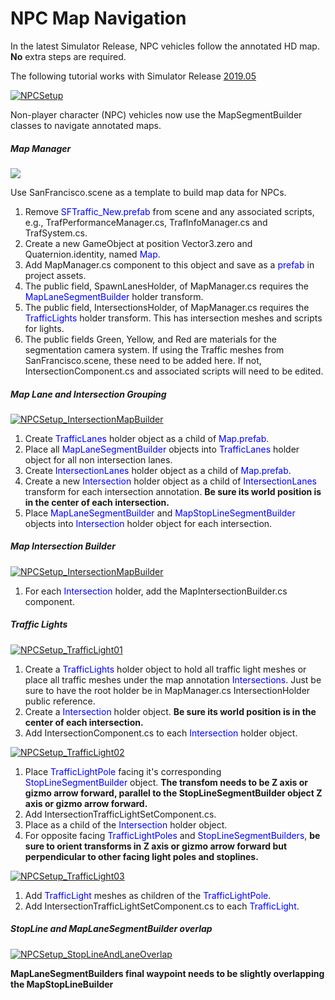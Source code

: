 # NPC Map Navigation

In the latest Simulator Release, NPC vehicles follow the annotated HD map. **No** extra steps are required.

The following tutorial works with Simulator Release [2019.05](https://github.com/lgsvl/simulator/releases/tag/2019.05)

[![NPCSetup](images/NPCSetup.jpg)](images/full_size_images/NPCSetup.jpg)

Non-player character (NPC) vehicles now use the MapSegmentBuilder classes to navigate annotated maps.



##### Map Manager

[![](images/NPCSetup_MapManager.jpg)](images/full_size_images/NPCSetup_MapManager.jpg)

Use SanFrancisco.scene as a template to build map data for NPCs.

1. Remove <span style='color:blue'>SFTraffic_New.prefab</span> from scene and any associated scripts, e.g., TrafPerformanceManager.cs, TrafInfoManager.cs and TrafSystem.cs.
2. Create a new GameObject at position Vector3.zero and Quaternion.identity, named <span style='color:blue'>Map</span>.
3. Add MapManager.cs component to this object and save as a <span style='color:blue'>prefab</span> in project assets.
4. The public field, SpawnLanesHolder, of MapManager.cs requires the <span style='color:blue'>MapLaneSegmentBuilder</span> holder transform.
5. The public field, IntersectionsHolder, of MapManager.cs requires the <span style='color:blue'>TrafficLights</span> holder transform.  This has intersection meshes and scripts for lights.
6. The public fields Green, Yellow, and Red are materials for the segmentation camera system.  If using the Traffic meshes from SanFrancisco.scene, these need to be added here.  If not, IntersectionComponent.cs and associated scripts will need to be edited.



##### Map Lane and Intersection Grouping

[![NPCSetup_IntersectionMapBuilder](images/NPCSetup_MapBuilderIntersectionGroup.jpg)](images/full_size_images/NPCSetup_MapBuilderIntersectionGroup.jpg)

1. Create <span style='color:blue'>TrafficLanes</span> holder object as a child of <span style='color:blue'>Map.prefab</span>.
2. Place all <span style='color:blue'>MapLaneSegmentBuilder</span> objects into <span style='color:blue'>TrafficLanes</span> holder object for all non intersection lanes.
3. Create <span style='color:blue'>IntersectionLanes</span> holder object as a child of <span style='color:blue'>Map.prefab</span>.
4. Create a new <span style='color:blue'>Intersection</span> holder object as a child of <span style='color:blue'>IntersectionLanes</span> transform for each intersection annotation.  **Be sure its world position is in the center of each intersection.**
5. Place <span style='color:blue'>MapLaneSegmentBuilder</span> and <span style='color:blue'>MapStopLineSegmentBuilder</span> objects into <span style='color:blue'>Intersection</span> holder object for each intersection.



##### Map Intersection Builder

[![NPCSetup_IntersectionMapBuilder](images/NPCSetup_IntersectionMapBuilder.jpg)](images/full_size_images/NPCSetup_IntersectionMapBuilder.jpg)

1. For each <span style='color:blue'>Intersection</span> holder, add the MapIntersectionBuilder.cs component.



##### Traffic Lights

[![NPCSetup_TrafficLight01](images/NPCSetup_TrafficLight01.jpg)](images/full_size_images/NPCSetup_TrafficLight01.jpg)

1. Create a <span style='color:blue'>TrafficLights</span> holder object to hold all traffic light meshes or place all traffic meshes under the map annotation <span style='color:blue'>Intersections</span>.  Just be sure to have the root holder be in MapManager.cs IntersectionHolder public reference.
2. Create a <span style='color:blue'>Intersection</span> holder object.  **Be sure its world position is in the center of each intersection.**
3. Add IntersectionComponent.cs to each <span style='color:blue'>Intersection</span> holder object.



[![NPCSetup_TrafficLight02](images/NPCSetup_TrafficLight02.jpg)](images/full_size_images/NPCSetup_TrafficLight02.jpg)

1. Place <span style='color:blue'>TrafficLightPole</span> facing it's corresponding <span style='color:blue'>StopLineSegmentBuilder</span> object.  **The transfom needs to be Z axis or gizmo arrow forward, parallel to the StopLineSegmentBuilder object Z axis or gizmo arrow forward.**
2. Add IntersectionTrafficLightSetComponent.cs.
3. Place as a child of the <span style='color:blue'>Intersection</span> holder object.
4. For opposite facing <span style='color:blue'>TrafficLightPoles</span> and <span style='color:blue'>StopLineSegmentBuilders</span>, **be sure to orient transforms in Z axis or gizmo arrow forward but perpendicular to other facing light poles and stoplines.**  



[![NPCSetup_TrafficLight03](images/NPCSetup_TrafficLight03.jpg)](images/full_size_images/NPCSetup_TrafficLight03.jpg)

1. Add <span style='color:blue'>TrafficLight</span> meshes as children of the <span style='color:blue'>TrafficLightPole</span>.
2. Add IntersectionTrafficLightSetComponent.cs to each <span style='color:blue'>TrafficLight</span>.



##### StopLine and MapLaneSegmentBuilder overlap

[![NPCSetup_StopLineAndLaneOverlap](images/NPCSetup_StopLineAndLaneOverlap.jpg)](images/full_size_images/NPCSetup_StopLineAndLaneOverlap.jpg)

**MapLaneSegmentBuilders final waypoint needs to be slightly overlapping the MapStopLineBuilder**

